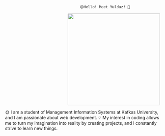                                       😊Hello! Meet Yulduz! 🌼


   <div id="header" align="right">
  <img src=https://media.giphy.com/media/YnS7j9pwnECXLMrI4t/giphy.gif width="300"/>
</div>


🌞  I am a student of Management Information Systems at Kafkas University, and I am passionate about web development.
💡 My interest in coding allows me to turn my imagination into reality by creating projects, and I constantly strive to learn new things.


 
  
